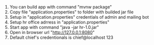 1. You can build app with command "mvnw package"
2. Copy file "application.properties" to folder with builded jar file
3. Setup in "application.properties" credentials of admin and mailing bot
5. Setup hr office adrress in "application.properties"
4. Start app with command "java -jar hr-1.0.jar"
5. Open in browser url "http://127.0.0.1:8080"
6. Default chief's credentionals is chief@localhost 123
